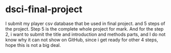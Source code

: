 # dsci-final-project
I submit my player csv database that be used in final project. and 5 steps of the project.
Step 5 is the complete whole project for mark.
And for the step 2, i want to submit the title and introduction and methods parts, and I do not know why it can not show on GitHub, since i get ready for other 4 steps, hope this is not a big deal.
